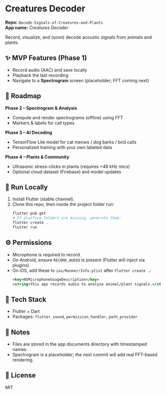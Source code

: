 
# Creatures Decoder
**Repo:** `Decode-Signals-of-Creatures-and-Plants`  
**App name:** *Creatures Decoder*

Record, visualize, and (soon) decode acoustic signals from animals and plants.

## ✨ MVP Features (Phase 1)
- Record audio (AAC) and save locally
- Playback the last recording
- Navigate to a **Spectrogram** screen (placeholder; FFT coming next)

## 🔮 Roadmap
**Phase 2 – Spectrogram & Analysis**
- Compute and render spectrograms (offline) using FFT
- Markers & labels for call types

**Phase 3 – AI Decoding**
- TensorFlow Lite model for cat meows / dog barks / bird calls
- Personalized training with your own labeled data

**Phase 4 – Plants & Community**
- Ultrasonic stress-clicks in plants (requires >48 kHz mics)
- Optional cloud dataset (Firebase) and model updates

## 📱 Run Locally
1. Install Flutter (stable channel).
2. Clone this repo, then inside the project folder run:
   ```bash
   flutter pub get
   # If platform folders are missing, generate them:
   flutter create .
   flutter run
   ```

## ⚙️ Permissions
- Microphone is required to record.
- On Android, ensure `RECORD_AUDIO` is present (Flutter will inject via plugins).
- On iOS, add these to `ios/Runner/Info.plist` after `flutter create .`:
  ```xml
  <key>NSMicrophoneUsageDescription</key>
  <string>This app records audio to analyze animal/plant signals.</string>
  ```

## 🧩 Tech Stack
- Flutter + Dart
- Packages: `flutter_sound`, `permission_handler`, `path_provider`

## 📝 Notes
- Files are stored in the app documents directory with timestamped names.
- Spectrogram is a placeholder; the next commit will add real FFT-based rendering.

## 📄 License
MIT
